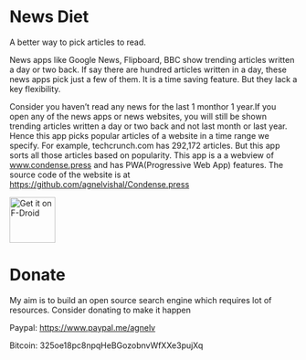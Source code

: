 # News Diet
A better way to pick articles to read.

News apps like Google News, Flipboard, BBC show trending articles written
a day or two back. If say there are hundred articles written in a day, these news
apps pick just a few of them. It is a time saving feature. But they lack a key
flexibility.

Consider you haven’t read any news for the last 1 monthor 1 year.If you open any of the news apps or news websites, you will still be shown trending articles written a day or two back and not last month or last year. Hence this app picks popular articles of a website in a time range we specify.
For example, techcrunch.com has 292,172 articles. But this app sorts
all those articles based on popularity. This app is a a webview of www.condense.press
and has PWA(Progressive Web App) features.
The source code of the website is at https://github.com/agnelvishal/Condense.press 

[<img src="https://f-droid.org/badge/get-it-on.png"
     alt="Get it on F-Droid"
     height="80">](https://f-droid.org/packages/press.condense.www/)

# Donate
My aim is to build an open source search engine which requires lot of resources. 
Consider donating to make it happen

Paypal: https://www.paypal.me/agnelv

Bitcoin: 325oe18pc8npqHeBGozobnvWfXXe3pujXq
